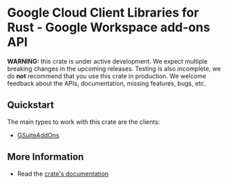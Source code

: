 # Google Cloud Client Libraries for Rust - Google Workspace add-ons API

<!-- Code generated by sidekick. DO NOT EDIT. -->

**WARNING:** this crate is under active development. We expect multiple breaking
changes in the upcoming releases. Testing is also incomplete, we do **not**
recommend that you use this crate in production. We welcome feedback about the
APIs, documentation, missing features, bugs, etc.



## Quickstart

The main types to work with this crate are the clients:

* [GSuiteAddOns](https://docs.rs/google-cloud-gsuiteaddons-v1/latest/google_cloud_gsuiteaddons_v1/client/struct.GSuiteAddOns.html)

## More Information

* Read the [crate's documentation](https://docs.rs/google-cloud-gsuiteaddons-v1/latest/google-cloud-gsuiteaddons-v1)
